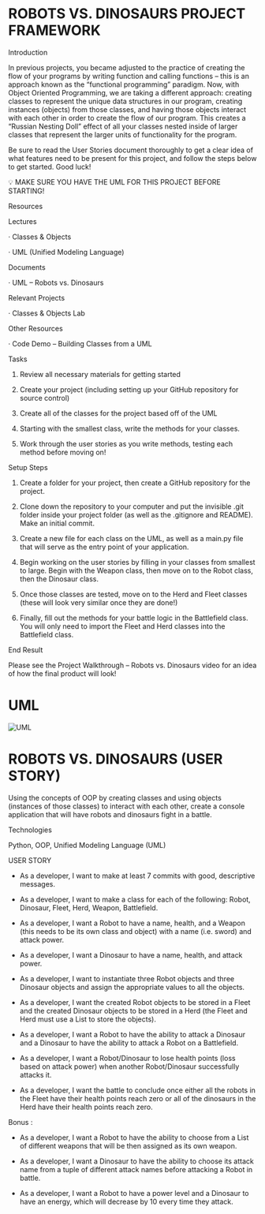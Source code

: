 # ROBOTS VS. DINOSAURS PROJECT FRAMEWORK

Introduction

In previous projects, you became adjusted to the practice of creating the flow of your programs by writing function and calling functions – this is an approach known as the “functional programming” paradigm. Now, with Object Oriented Programming, we are taking a different approach: creating classes to represent the unique data structures in our program, creating instances (objects) from those classes, and having those objects interact with each other in order to create the flow of our program. This creates a “Russian Nesting Doll” effect of all your classes nested inside of larger classes that represent the larger units of functionality for the program.

Be sure to read the User Stories document thoroughly to get a clear idea of what features need to be present for this project, and follow the steps below to get started. Good luck!

💡 MAKE SURE YOU HAVE THE UML FOR THIS PROJECT BEFORE STARTING!

Resources

Lectures

· Classes & Objects

· UML (Unified Modeling Language)

Documents

· UML – Robots vs. Dinosaurs

Relevant Projects

· Classes & Objects Lab

Other Resources

· Code Demo – Building Classes from a UML

Tasks

1. Review all necessary materials for getting started

2. Create your project (including setting up your GitHub repository for source control)

3. Create all of the classes for the project based off of the UML

4. Starting with the smallest class, write the methods for your classes.

5. Work through the user stories as you write methods, testing each method before moving on!

Setup Steps

1. Create a folder for your project, then create a GitHub repository for the project.

2. Clone down the repository to your computer and put the invisible .git folder inside your project folder (as well as the .gitignore and README). Make an initial commit.

3. Create a new file for each class on the UML, as well as a main.py file that will serve as the entry point of your application.

4. Begin working on the user stories by filling in your classes from smallest to large. Begin with the Weapon class, then move on to the Robot class, then the Dinosaur class.

5. Once those classes are tested, move on to the Herd and Fleet classes (these will look very similar once they are done!)

6. Finally, fill out the methods for your battle logic in the Battlefield class. You will only need to import the Fleet and Herd classes into the Battlefield class.

End Result

Please see the Project Walkthrough – Robots vs. Dinosaurs video for an idea of how the final product will look!

# UML

![UML](https://files.cdn.thinkific.com/file_uploads/211484/attachments/73f/b40/1f2/robots_vs_dinosaurs_uml.png)

# ROBOTS VS. DINOSAURS (USER STORY)

Using the concepts of OOP by creating classes and using objects (instances of those classes) to interact with each other, create a console application that will have robots and dinosaurs fight in a battle.

Technologies

Python, OOP, Unified Modeling Language (UML)

USER STORY

- As a developer, I want to make at least 7 commits with good, descriptive messages.

- As a developer, I want to make a class for each of the following: Robot, Dinosaur, Fleet, Herd, Weapon, Battlefield.

- As a developer, I want a Robot to have a name, health, and a Weapon (this needs to be its own class and object) with a name (i.e. sword) and attack power.

- As a developer, I want a Dinosaur to have a name, health, and attack power.

- As a developer, I want to instantiate three Robot objects and three Dinosaur objects and assign the appropriate values to all the objects.

- As a developer, I want the created Robot objects to be stored in a Fleet and the created Dinosaur objects to be stored in a Herd (the Fleet and Herd must use a List to store the objects).

- As a developer, I want a Robot to have the ability to attack a Dinosaur and a Dinosaur to have the ability to attack a Robot on a Battlefield.

- As a developer, I want a Robot/Dinosaur to lose health points (loss based on attack power) when another Robot/Dinosaur successfully attacks it.

- As a developer, I want the battle to conclude once either all the robots in the Fleet have their health points reach zero or all of the dinosaurs in the Herd have their health points reach zero.

Bonus
:

- As a developer, I want a Robot to have the ability to choose from a List of different weapons that will be then assigned as its own weapon.

- As a developer, I want a Dinosaur to have the ability to choose its attack name from a tuple of different attack names before attacking a Robot in battle.

- As a developer, I want a Robot to have a power level and a Dinosaur to have an energy, which will decrease by 10 every time they attack.